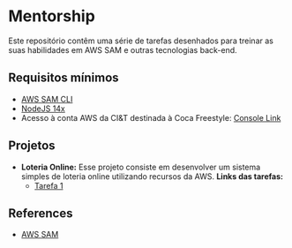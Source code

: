 # Mentorship

Este repositório contêm uma série de tarefas desenhados para treinar as suas habilidades em AWS SAM e outras tecnologias back-end.

## Requisitos mínimos
* [AWS SAM CLI](https://docs.aws.amazon.com/serverless-application-model/latest/developerguide/serverless-sam-cli-install.html)
* [NodeJS 14x](https://nodejs.org/en/)
* Acesso à conta AWS da CI&T destinada à Coca Freestyle: [Console Link](https://ciandt.awsapps.com/start/#/)


## Projetos

* **Loteria Online:** Esse projeto consiste em desenvolver um sistema simples de loteria online utilizando recursos da AWS. **Links das tarefas:**
    * [Tarefa 1](./projects/loteria-online/docs/tarefa1.md)

## References

* [AWS SAM](https://aws.amazon.com/serverless/sam/)

